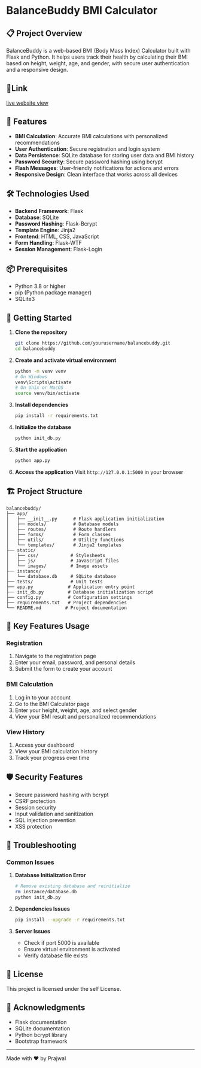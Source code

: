 # BalanceBuddy BMI Calculator

## 📋 Project Overview

BalanceBuddy is a web-based BMI (Body Mass Index) Calculator built with Flask and Python. It helps users track their health by calculating their BMI based on height, weight, age, and gender, with secure user authentication and a responsive design.

## 🔗Link

[live website view ](https://prajwalab.pythonanywhere.com/)

## 🚀 Features

- **BMI Calculation**: Accurate BMI calculations with personalized recommendations
- **User Authentication**: Secure registration and login system
- **Data Persistence**: SQLite database for storing user data and BMI history
- **Password Security**: Secure password hashing using bcrypt
- **Flash Messages**: User-friendly notifications for actions and errors
- **Responsive Design**: Clean interface that works across all devices

## 🛠️ Technologies Used

- **Backend Framework**: Flask
- **Database**: SQLite
- **Password Hashing**: Flask-Bcrypt
- **Template Engine**: Jinja2
- **Frontend**: HTML, CSS, JavaScript
- **Form Handling**: Flask-WTF
- **Session Management**: Flask-Login

## 📦 Prerequisites

- Python 3.8 or higher
- pip (Python package manager)
- SQLite3

## 🚀 Getting Started

1. **Clone the repository**
   ```bash
   git clone https://github.com/yourusername/balancebuddy.git
   cd balancebuddy
   ```

2. **Create and activate virtual environment**
   ```bash
   python -m venv venv
   # On Windows
   venv\Scripts\activate
   # On Unix or MacOS
   source venv/bin/activate
   ```

3. **Install dependencies**
   ```bash
   pip install -r requirements.txt
   ```

4. **Initialize the database**
   ```bash
   python init_db.py
   ```

5. **Start the application**
   ```bash
   python app.py
   ```

6. **Access the application**
   Visit `http://127.0.0.1:5000` in your browser

## 🏗️ Project Structure

```
balancebuddy/
├── app/
│   ├── __init__.py      # Flask application initialization
│   ├── models/          # Database models
│   ├── routes/          # Route handlers
│   ├── forms/           # Form classes
│   ├── utils/           # Utility functions
│   └── templates/       # Jinja2 templates
├── static/
│   ├── css/            # Stylesheets
│   ├── js/             # JavaScript files
│   └── images/         # Image assets
├── instance/
│   └── database.db     # SQLite database
├── tests/              # Unit tests
├── app.py             # Application entry point
├── init_db.py         # Database initialization script
├── config.py          # Configuration settings
├── requirements.txt   # Project dependencies
└── README.md         # Project documentation
```

## 🔑 Key Features Usage

### Registration
1. Navigate to the registration page
2. Enter your email, password, and personal details
3. Submit the form to create your account

### BMI Calculation
1. Log in to your account
2. Go to the BMI Calculator page
3. Enter your height, weight, age, and select gender
4. View your BMI result and personalized recommendations

### View History
1. Access your dashboard
2. View your BMI calculation history
3. Track your progress over time

## 🛡️ Security Features

- Secure password hashing with bcrypt
- CSRF protection
- Session security
- Input validation and sanitization
- SQL injection prevention
- XSS protection

## 🐛 Troubleshooting

### Common Issues

1. **Database Initialization Error**
   ```bash
   # Remove existing database and reinitialize
   rm instance/database.db
   python init_db.py
   ```

2. **Dependencies Issues**
   ```bash
   pip install --upgrade -r requirements.txt
   ```

3. **Server Issues**
   - Check if port 5000 is available
   - Ensure virtual environment is activated
   - Verify database file exists

## 📜 License

This project is licensed under the self License.

## 🌟 Acknowledgments

- Flask documentation
- SQLite documentation
- Python bcrypt library
- Bootstrap framework

---

Made with ❤️ by Prajwal
